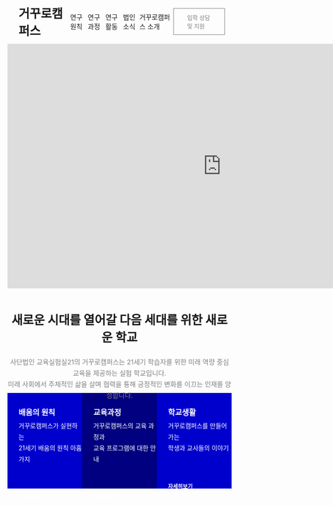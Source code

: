 <!DOCTYPE html>
<html>

<head>
  <meta charset='utf-8'>
  <meta http-equiv='X-UA-Compatible' content='IE=edge'>
  <title>(사)교육실험실21</title>
  <meta name='viewport' content='width=device-width, initial-scale=1'>
  <link rel='stylesheet' type='text/css' media='screen' href='main.css'>
  <script src="https://kit.fontawesome.com/becfdfcff8.js" crossorigin="anonymous"></script>
  <script src='main.js'></script>
  <style>
    @import url(//fonts.googleapis.com/earlyaccess/nanumgothic.css);

    .nanumgothic * {
      font-family: 'Nanum Gothic', sans-serif;
    }

    .header {
      display: flex;
      justify-content: space-around;
      padding-left: 15px;
      padding-right: 15px;
      height: 90px;
    }

    .head {
      display: flex;
      justify-content: center;
      align-items: center;
    }

    .head:nth-child(1) {
      padding-bottom: 10px;
      padding-left: 10px;
      flex: 1;
    }

    .head:nth-child(2) {
      justify-content: space-evenly;
      padding-bottom: 10px;
      flex: 2;
    }

    .head:nth-child(3) {
      padding-bottom: 10px;
      flex: 1;
    }

    .gschool {
      font-family: "Nanum Gothic";
      font-size: 27px;
    }

    .contents {
      font-size: 15px;
    }

    .contents:hover {
      color: mediumblue;
    }

    .box {
      font-size: 13px;
      color: gray;
      border: 1px solid gray;
      padding-top: 10px;
      padding-bottom: 10px;
      padding-left: 30px;
      padding-right: 30px;
      -moz-transition: all, 0.5s;
      -o-transition: all, 0.5s;
      -webkit-transition: all, 0.5s;
      transition: all, 0.5s;
    }

    .box:hover {
      background-color: navy;
      color: white;
    }

    .video {
      height: 550px;
      width: 100vw;
      display: flex;
      align-items: center;
      justify-content: center;
      overflow: hidden;
    }

    #videoIFrame {
      height: 100vw;
      width: 100vw;
    }

    .introduce {
      height: 120px;
      margin-top: 50px;
      margin-bottom: 65px;
    }

    .main_text {
      font-size: 27px;
    }

    .sub_text {
      font-size: 15px;
      color: gray;
      position: relative;
      top: 25px;
      line-height: 25px;
    }

    .box_contents {
      display: flex;
      justify-content: center;
    }

    .bluebox {
      background-color: mediumblue;
      height: 215px;
      width: 350px;
    }

    .navy_box {
      background-color: navy;
      height: 215px;
      width: 350px;
    }

    .box_contents_text {
      padding-top: 30px;
      padding-left: 25px;
      color: white;
    }

    .box_contents_main_text {
      font-size: 17px;
      margin-bottom: 6px;
    }

    .box_contents_sub_text {
      font-size: 14px;
      line-height: 25px;
    }

    .box_contents_arrow {
      font-size: 12px;
      margin-top: 65px;
    }
  </style>
</head>

<body>
  <div class="header">
    <div class="head">
      <div class="gschool"><strong>거꾸로캠퍼스</strong></div>
    </div>
    <div class="head">
      <div class="contents">연구 원칙</div>
      <div class="contents">연구 과정</div>
      <div class="contents">연구 활동</div>
      <div class="contents">법인소식</div>
      <div class="contents">거꾸로캠퍼스 소개</div>
    </div>
    <div class="head">
      <div class="box"><i class="far fa-edit"></i> 입학 상담 및 지원</div>
    </div>
  </div>
  <div class="video">
    <iframe id="videoIFrame"
      src="https://player.vimeo.com/video/427031436?title=0&muted=1&autoplay=1&autopause=0&controls=0&loop=1&background=1&app_id=122963&autoplay=1"
      frameborder="0"></iframe>
  </div>
  <center>
    <div class="introduce">
      <div class="main_text"><strong>새로운 시대를 열어갈 다음 세대를 위한 새로운 학교</strong></div>
      <div class="sub_text">사단법인 교육실험실21의 거꾸로캠퍼스는 21세기 학습자를 위한 미래 역량 중심 교육을 제공하는 실험 학교입니다.<br> 미래 사회에서 주체적인 삶을 살며 협력을 통해
        긍정적인 변화를 이끄는 인재를 양성합니다.</div>
    </div>
  </center>
  <div class="box_contents">
    <div class="bluebox">
      <div class="box_contents_text">
        <div class="box_contents_main_text"><strong>배움의 원칙</strong></div>
        <div class="box_contents_sub_text">거꾸로캠퍼스가 실현하는<br>21세기 배움의 원칙 아홉 가지</div>
        <div class="box_contents_arrow"><strong>자세히보기</strong> <i class="fas fa-long-arrow-alt-right"></i></div>
      </div>
    </div>
    <div class="navy_box">
      <div class="box_contents_text">
        <div class="box_contents_main_text"><strong>교육과정</strong></div>
        <div class="box_contents_sub_text">거꾸로캠퍼스의 교육 과정과<br>교육 프로그램에 대한 안내</div>
        <div class="box_contents_arrow"><strong>자세히보기</strong> <i class="fas fa-long-arrow-alt-right"></i></div>
      </div>
    </div>
    <div class="bluebox">
      <div class="box_contents_text">
        <div class="box_contents_main_text"><strong>학교생활</strong></div>
        <div class="box_contents_sub_text">거꾸로캠퍼스를 만들어가는<br>학생과 교사들의 이야기</div>
        <div class="box_contents_arrow"><strong>자세히보기</strong> <i class="fas fa-long-arrow-alt-right"></i></div>
      </div>
    </div>
  </div>
</body>

</html>
